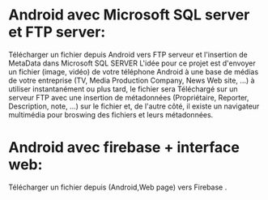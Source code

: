 # Android avec Microsoft SQL server et FTP server:
Télécharger un fichier depuis   Android vers FTP serveur et l'insertion de MetaData dans Microsoft SQL SERVER
L'idée pour ce projet est d'envoyer un fichier (image, vidéo) de votre téléphone Android à une base de médias de votre entreprise (TV, Media Production Company, News Web site, ...) à utiliser instantanément ou plus tard, le fichier sera Téléchargé sur un serveur FTP avec une insertion de métadonnées (Propriétaire, Reporter, Description, note, ...) sur le fichier et, de l'autre côté, il existe un navigateur multimédia pour broswing des fichiers et leurs métadonnées.

# Android avec firebase + interface web:

Télécharger un fichier depuis (Android,Web page) vers Firebase .
